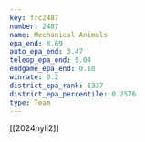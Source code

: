 ```yaml
---
key: frc2487
number: 2487
name: Mechanical Animals
epa_end: 8.69
auto_epa_end: 3.47
teleop_epa_end: 5.04
endgame_epa_end: 0.18
winrate: 0.2
district_epa_rank: 1337
district_epa_percentile: 0.2576
type: Team
---
```

[[2024nyli2]]
